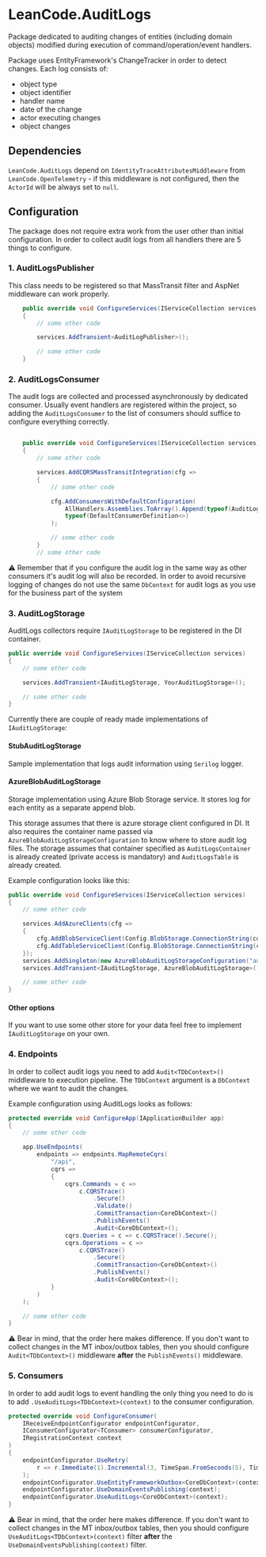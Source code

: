 # LeanCode.AuditLogs

Package dedicated to auditing changes of entities (including domain objects) modified during execution of command/operation/event handlers.

Package uses EntityFramework's ChangeTracker in order to detect changes. Each log consists of:
- object type
- object identifier
- handler name
- date of the change
- actor executing changes
- object changes

## Dependencies

`LeanCode.AuditLogs` depend on `IdentityTraceAttributesMiddleware` from  `LeanCode.OpenTelemetry` - if this middleware is not configured, then the `ActorId` will be always set to `null`.

## Configuration

The package does not require extra work from the user other than initial configuration. In order to collect audit logs from all handlers there are 5 things to configure.

### 1. AuditLogsPublisher

This class needs to be registered so that MassTransit filter and AspNet middleware can work properly.

```csharp
    public override void ConfigureServices(IServiceCollection services)
    {
        // some other code

        services.AddTransient<AuditLogPublisher>();

        // some other code
    }
```

### 2. AuditLogsConsumer

The audit logs are collected and processed asynchronously by dedicated consumer. Usually event handlers are registered within the project, so adding the `AuditLogsConsumer` to the list of consumers should suffice to configure everything correctly.

```csharp

    public override void ConfigureServices(IServiceCollection services)
    {
        // some other code

        services.AddCQRSMassTransitIntegration(cfg =>
        {
            // some other code

            cfg.AddConsumersWithDefaultConfiguration(
                AllHandlers.Assemblies.ToArray().Append(typeof(AuditLogsConsumer).Assembly),
                typeof(DefaultConsumerDefinition<>)
            );

            // some other code
        }
        // some other code
```

⚠️ Remember that if you configure the audit log in the same way as other consumers it's audit log will also be recorded. In order to avoid recursive logging of changes do not use the same `DbContext` for audit logs as you use for the business part of the system

### 3. AuditLogStorage

AuditLogs collectors require `IAuditLogStorage` to be registered in the DI container.

```csharp
public override void ConfigureServices(IServiceCollection services)
{
    // some other code

    services.AddTransient<IAuditLogStorage, YourAuditLogStorage>();

    // some other code
}
```

Currently there are couple of ready made implementations of `IAuditLogStorage`:

#### StubAuditLogStorage

Sample implementation that logs audit information using `Serilog` logger.

#### AzureBlobAuditLogStorage

Storage implementation using Azure Blob Storage service. It stores log for each entity as a separate append blob.

This storage assumes that there is azure storage client configured in DI. It also requires the container name passed via `AzureBlobAuditLogStorageConfiguration` to know where to store audit log files. The storage assumes that container specified as `AuditLogsContainer` is already created (private access is mandatory) and `AuditLogsTable` is already created.

Example configuration looks like this:

```csharp
public override void ConfigureServices(IServiceCollection services)
{
    // some other code

    services.AddAzureClients(cfg =>
    {
        cfg.AddBlobServiceClient(Config.BlobStorage.ConnectionString(config));
        cfg.AddTableServiceClient(Config.BlobStorage.ConnectionString(config));
    });
    services.AddSingleton(new AzureBlobAuditLogStorageConfiguration("audit-logs", "auditlogs"));
    services.AddTransient<IAuditLogStorage, AzureBlobAuditLogStorage>();

    // some other code
}
```

#### Other options

If you want to use some other store for your data feel free to implement `IAuditLogStorage` on your own.

### 4. Endpoints

In order to collect audit logs you need to add `Audit<TDbContext>()` middleware to execution pipeline. The `TDbContext` argument is a `DbContext` where we want to audit the changes.

Example configuration using AuditLogs looks as follows:

```csharp
protected override void ConfigureApp(IApplicationBuilder app)
{
    // some other code

    app.UseEndpoints(
        endpoints => endpoints.MapRemoteCqrs(
            "/api",
            cqrs =>
            {
                cqrs.Commands = c =>
                    c.CQRSTrace()
                        .Secure()
                        .Validate()
                        .CommitTransaction<CoreDbContext>()
                        .PublishEvents()
                        .Audit<CoreDbContext>();
                cqrs.Queries = c => c.CQRSTrace().Secure();
                cqrs.Operations = c =>
                    c.CQRSTrace()
                        .Secure()
                        .CommitTransaction<CoreDbContext>()
                        .PublishEvents()
                        .Audit<CoreDbContext>();
            }
        )
    );

    // some other code
}
```

⚠️ Bear in mind, that the order here makes difference. If you don't want to collect changes in the MT inbox/outbox tables, then you should configure `Audit<TDbContext>()` middleware **after** the `PublishEvents()` middleware.

### 5. Consumers

In order to add audit logs to event handling the only thing you need to do is to add `.UseAuditLogs<TDbContext>(context)` to the consumer configuration.

```csharp
protected override void ConfigureConsumer(
    IReceiveEndpointConfigurator endpointConfigurator,
    IConsumerConfigurator<TConsumer> consumerConfigurator,
    IRegistrationContext context
)
{
    endpointConfigurator.UseRetry(
        r => r.Immediate(1).Incremental(3, TimeSpan.FromSeconds(5), TimeSpan.FromSeconds(5))
    );
    endpointConfigurator.UseEntityFrameworkOutbox<CoreDbContext>(context);
    endpointConfigurator.UseDomainEventsPublishing(context);
    endpointConfigurator.UseAuditLogs<CoreDbContext>(context);
}
```

⚠️ Bear in mind, that the order here makes difference. If you don't want to collect changes in the MT inbox/outbox tables, then you should configure `UseAuditLogs<TDbContext>(context)` filter **after** the `UseDomainEventsPublishing(context)` filter.
